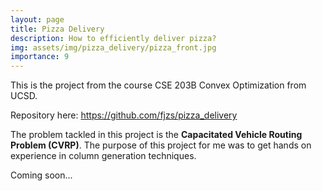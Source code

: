 ```yaml
---
layout: page
title: Pizza Delivery
description: How to efficiently deliver pizza?
img: assets/img/pizza_delivery/pizza_front.jpg
importance: 9
---
```


This is the project from the course CSE 203B Convex Optimization from UCSD.

Repository here: <https://github.com/fjzs/pizza_delivery>

The problem tackled in this project is the **Capacitated Vehicle Routing Problem (CVRP)**. The purpose of this project for me was to get hands on experience in column generation techniques.

Coming soon...

    
